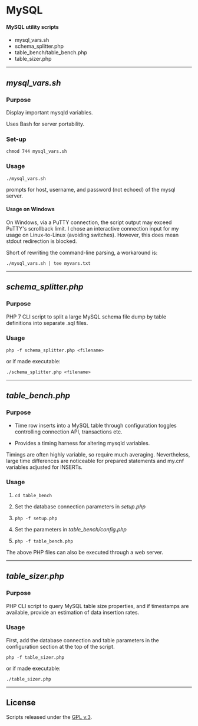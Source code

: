 
# MySQL

#### MySQL utility scripts


+ mysql\_vars.sh
+ schema\_splitter.php
+ table\_bench/table\_bench.php
+ table\_sizer.php


---


## *mysql_vars.sh*


### Purpose

Display important mysqld variables.

Uses Bash for server portability.


### Set-up

    chmod 744 mysql_vars.sh


### Usage

    ./mysql_vars.sh

prompts for host, username, and password (not echoed) of the mysql server.


#### Usage on Windows

On Windows, via a PuTTY connection, the script output may exceed PuTTY's scrollback limit. I chose an interactive connection input for my usage on Linux-to-Linux (avoiding switches). However, this does mean stdout redirection is blocked.

Short of rewriting the command-line parsing, a workaround is:

    ./mysql_vars.sh | tee myvars.txt


---


## *schema_splitter.php*


### Purpose

PHP 7 CLI script to split a large MySQL schema file dump by table definitions into separate .sql files.


### Usage

    php -f schema_splitter.php <filename>

or if made executable:

    ./schema_splitter.php <filename>


---


## *table_bench.php*


### Purpose

+ Time row inserts into a MySQL table through configuration toggles controlling connection API, transactions etc.

+ Provides a timing harness for altering mysqld variables.

Timings are often highly variable, so require much averaging. Nevertheless, large time differences are noticeable for prepared statements and my.cnf variables adjusted for INSERTs.


### Usage

1. `cd table_bench`

2. Set the database connection parameters in *setup.php*

3. `php -f setup.php`

4. Set the parameters in *table_bench/config.php*

5. `php -f table_bench.php`

The above PHP files can also be executed through a web server.


---


## *table_sizer.php*


### Purpose

PHP CLI script to query MySQL table size properties, and if timestamps are available, provide an estimation of data insertion rates.


### Usage

First, add the database connection and table parameters in the configuration section at the top of the script.

    php -f table_sizer.php

or if made executable:

    ./table_sizer.php


---


## License

Scripts released under the [GPL v.3](https://www.gnu.org/licenses/gpl-3.0.html).
